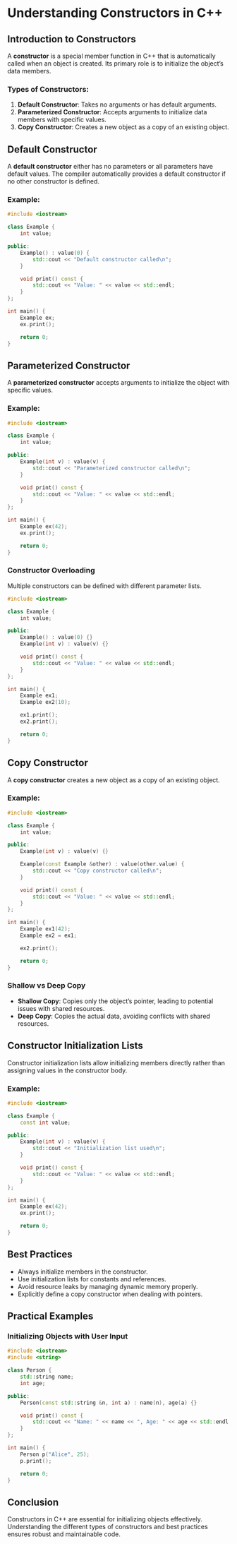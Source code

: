 # Understanding Constructors in C++

## Introduction to Constructors

A **constructor** is a special member function in C++ that is automatically called when an object is created. Its primary role is to initialize the object’s data members.

### Types of Constructors:
1. **Default Constructor**: Takes no arguments or has default arguments.
2. **Parameterized Constructor**: Accepts arguments to initialize data members with specific values.
3. **Copy Constructor**: Creates a new object as a copy of an existing object.

## Default Constructor

A **default constructor** either has no parameters or all parameters have default values. The compiler automatically provides a default constructor if no other constructor is defined.

### Example:

```cpp
#include <iostream>

class Example {
    int value;

public:
    Example() : value(0) {
        std::cout << "Default constructor called\n";
    }

    void print() const {
        std::cout << "Value: " << value << std::endl;
    }
};

int main() {
    Example ex;
    ex.print();

    return 0;
}
```

## Parameterized Constructor

A **parameterized constructor** accepts arguments to initialize the object with specific values.

### Example:

```cpp
#include <iostream>

class Example {
    int value;

public:
    Example(int v) : value(v) {
        std::cout << "Parameterized constructor called\n";
    }

    void print() const {
        std::cout << "Value: " << value << std::endl;
    }
};

int main() {
    Example ex(42);
    ex.print();

    return 0;
}
```

### Constructor Overloading

Multiple constructors can be defined with different parameter lists.

```cpp
#include <iostream>

class Example {
    int value;

public:
    Example() : value(0) {}
    Example(int v) : value(v) {}

    void print() const {
        std::cout << "Value: " << value << std::endl;
    }
};

int main() {
    Example ex1;
    Example ex2(10);

    ex1.print();
    ex2.print();

    return 0;
}
```

## Copy Constructor

A **copy constructor** creates a new object as a copy of an existing object.

### Example:

```cpp
#include <iostream>

class Example {
    int value;

public:
    Example(int v) : value(v) {}

    Example(const Example &other) : value(other.value) {
        std::cout << "Copy constructor called\n";
    }

    void print() const {
        std::cout << "Value: " << value << std::endl;
    }
};

int main() {
    Example ex1(42);
    Example ex2 = ex1;

    ex2.print();

    return 0;
}
```

### Shallow vs Deep Copy

- **Shallow Copy**: Copies only the object’s pointer, leading to potential issues with shared resources.
- **Deep Copy**: Copies the actual data, avoiding conflicts with shared resources.

## Constructor Initialization Lists

Constructor initialization lists allow initializing members directly rather than assigning values in the constructor body.

### Example:

```cpp
#include <iostream>

class Example {
    const int value;

public:
    Example(int v) : value(v) {
        std::cout << "Initialization list used\n";
    }

    void print() const {
        std::cout << "Value: " << value << std::endl;
    }
};

int main() {
    Example ex(42);
    ex.print();

    return 0;
}
```

## Best Practices

- Always initialize members in the constructor.
- Use initialization lists for constants and references.
- Avoid resource leaks by managing dynamic memory properly.
- Explicitly define a copy constructor when dealing with pointers.

## Practical Examples

### Initializing Objects with User Input

```cpp
#include <iostream>
#include <string>

class Person {
    std::string name;
    int age;

public:
    Person(const std::string &n, int a) : name(n), age(a) {}

    void print() const {
        std::cout << "Name: " << name << ", Age: " << age << std::endl;
    }
};

int main() {
    Person p("Alice", 25);
    p.print();

    return 0;
}
```

## Conclusion

Constructors in C++ are essential for initializing objects effectively. Understanding the different types of constructors and best practices ensures robust and maintainable code.


